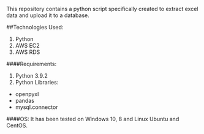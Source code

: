 This repository contains a python script specifically created to extract excel data and upload it to a database.

##Technologies Used:
1. Python
2. AWS EC2
3. AWS RDS

####Requirements:
1. Python 3.9.2
2. Python Libraries:
  - openpyxl
  - pandas
  - mysql.connector

####OS:
It has been tested on Windows 10, 8 and Linux Ubuntu and CentOS.
